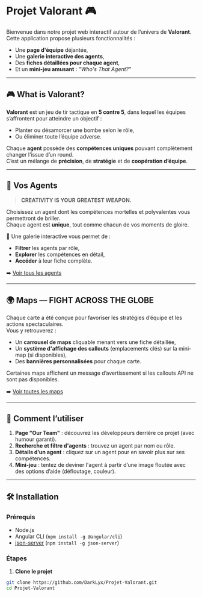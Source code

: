 # Projet Valorant 🎮

Bienvenue dans notre projet web interactif autour de l’univers de **Valorant**. Cette application propose plusieurs fonctionnalités :  
- Une **page d'équipe** déjantée,  
- Une **galerie interactive des agents**,  
- Des **fiches détaillées pour chaque agent**,  
- Et un **mini-jeu amusant** : *"Who's That Agent?"*

---

## 🎮 What is Valorant?

**Valorant** est un jeu de tir tactique en **5 contre 5**, dans lequel les équipes s’affrontent pour atteindre un objectif :  
- Planter ou désamorcer une bombe selon le rôle,  
- Ou éliminer toute l’équipe adverse.  

Chaque **agent** possède des **compétences uniques** pouvant complètement changer l’issue d’un round.  
C’est un mélange de **précision**, de **stratégie** et de **coopération d’équipe**.

---

## 🧠 Vos Agents

> **CREATIVITY IS YOUR GREATEST WEAPON.**

Choisissez un agent dont les compétences mortelles et polyvalentes vous permettront de briller.  
Chaque agent est **unique**, tout comme chacun de vos moments de gloire.

🔎 Une galerie interactive vous permet de :
- **Filtrer** les agents par rôle,
- **Explorer** les compétences en détail,
- **Accéder** à leur fiche complète.

➡️ [Voir tous les agents](#)

---

## 🌍 Maps — FIGHT ACROSS THE GLOBE

Chaque carte a été conçue pour favoriser les stratégies d’équipe et les actions spectaculaires.  
Vous y retrouverez :

- Un **carrousel de maps** cliquable menant vers une fiche détaillée,
- Un **système d'affichage des callouts** (emplacements clés) sur la mini-map (si disponibles),
- Des **bannières personnalisées** pour chaque carte.

Certaines maps affichent un message d’avertissement si les callouts API ne sont pas disponibles.

➡️ [Voir toutes les maps](#)

---

## 🚀 Comment l’utiliser

1. **Page "Our Team"** : découvrez les développeurs derrière ce projet (avec humour garanti).
2. **Recherche et filtre d'agents** : trouvez un agent par nom ou rôle.
3. **Détails d’un agent** : cliquez sur un agent pour en savoir plus sur ses compétences.
4. **Mini-jeu** : tentez de deviner l'agent à partir d’une image floutée avec des options d’aide (défloutage, couleur).

---

## 🛠️ Installation

### Prérequis

- Node.js  
- Angular CLI (`npm install -g @angular/cli`)  
- [json-server](https://github.com/typicode/json-server) (`npm install -g json-server`)  

### Étapes

1. **Clone le projet**

```bash
git clone https://github.com/DarkLyx/Projet-Valorant.git
cd Projet-Valorant
